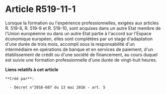# Article R519-11-1

Lorsque la formation ou l'expérience professionnelles, exigées aux articles R. 519-8, R. 519-9 et R. 519-10, sont acquises
dans un autre Etat membre de l'Union européenne ou dans un autre Etat partie à l'accord sur l'Espace économique européen,
elles sont complétées par un stage d'adaptation d'une durée de trois mois, accompli sous la responsabilité d'un intermédiaire
en opérations de banque et en services de paiement, d'un établissement de crédit ou d'une société de financement, au cours
duquel est suivie une formation professionnelle d'une durée de vingt-huit heures.

**Liens relatifs à cet article**

	**Créé par**:

	  - Décret n°2016-607 du 13 mai 2016 - art. 5
